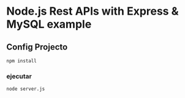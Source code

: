 # Node.js Rest APIs with Express & MySQL example

## Config Projecto
```
npm install
```

### ejecutar
```
node server.js
```
